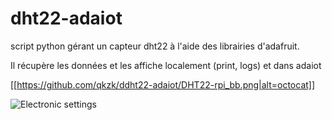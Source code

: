 # dht22-adaiot

script python gérant un capteur dht22 à l'aide des librairies d'adafruit.

Il récupère les données et les affiche localement (print, logs) et dans adaiot

[[https://github.com/qkzk/ddht22-adaiot/DHT22-rpi_bb.png|alt=octocat]]

![Electronic settings](/relative/path/to/DHT22-rpi_bb.png?raw=true "Hardware")
